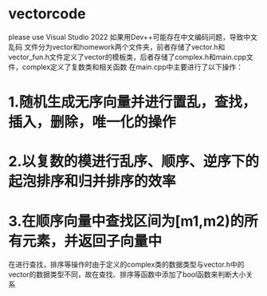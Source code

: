# vectorcode
please use Visual Studio 2022
如果用Dev++可能存在中文编码问题，导致中文乱码
文件分为vector和homework两个文件夹，前者存储了vector.h和vector_fun.h文件定义了vector的模板类，后者存储了complex.h和main.cpp文件，complex定义了复数类和相关函数
在main.cpp中主要进行了以下操作：
  # 1.随机生成无序向量并进行置乱，查找，插入，删除，唯一化的操作
  # 2.以复数的模进行乱序、顺序、逆序下的起泡排序和归并排序的效率
  # 3.在顺序向量中查找区间为[m1,m2)的所有元素，并返回子向量中

在进行查找，排序等操作时由于定义的complex类的数据类型与vector.h中的vector的数据类型不同，故在查找、排序等函数中添加了bool函数来判断大小关系
